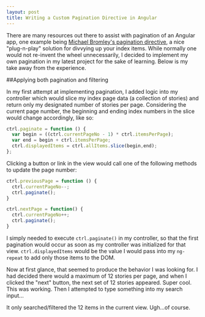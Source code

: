 ```yaml
---
layout: post
title: Writing a Custom Pagination Directive in Angular
---
```


There are many resources out there to assist with pagination of an Angular app, one example being [Michael Bromley's pagination directive](https://github.com/michaelbromley/angularUtils/tree/master/src/directives/pagination), a nice "plug-n-play" solution for divvying up your index items. While normally one would not re-invent the wheel unnecessarily, I decided to implement my own pagination in my latest project for the sake of learning.  Below is my take away from the experience.

##Applying both pagination and filtering

In my first attempt at implementing pagination, I added logic into my controller which would slice my index page data (a collection of stories) and return only my designated number of stories per page.  Considering the current page number, the beginning and ending index numbers in the slice would change accordingly, like so:

```javascript
ctrl.paginate = function () {
  var begin = ((ctrl.currentPageNo - 1) * ctrl.itemsPerPage);
  var end = begin + ctrl.itemsPerPage;
  ctrl.displayedItems = ctrl.allItems.slice(begin,end);
};
```   
Clicking a button or link in the view would call one of the following methods to update the page number:

```javascript
ctrl.previousPage = function () {
  ctrl.currentPageNo--;
  ctrl.paginate();
}

ctrl.nextPage = function() {
  ctrl.currentPageNo++;
  ctrl.paginate();
}
```  

I simply needed to execute `ctrl.paginate()` in my controller, so that the first pagination would occur as soon as my controller was initialized for that view.  `ctrl.displayedItems` would be the value I would pass into my `ng-repeat` to add only those items to the DOM.

Now at first glance, that seemed to produce the behavior I was looking for.  I had decided there would a maximum of 12 stories per page, and when I clicked the "next" button, the next set of 12 stories appeared.  Super cool.  This was working.  Then I attempted to type something into my search input...

It only searched/filtered the 12 items in the current view.  Ugh...of course.    


